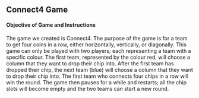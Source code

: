 ## Connect4 Game

#### Objective of Game and Instructions

The game we created is Connect4. The purpose of the game is for a team to get four coins in a row, either horizontally, vertically, or diagonally. This game can only be played with two players; each representing a team with a specific colour. The first team, represented by the colour red, will choose a column that they want to drop their chip into. After the first team has dropped their chip, the next team (blue) will choose a column that they want to drop their chip into. The first team who connects four chips in a row will win the round. The game then pauses for a while and restarts; all the chip slots will become empty and the two teams can start a new round. 


